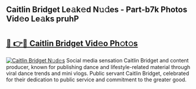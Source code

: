 ## Caitlin Bridget Le𝚊k𝚎d N𝚞𝚍es - Part-b7k Photos Vid𝚎o Le𝚊ks pruhP

# <h2><a href="http://fbbhdts.evod.top/?m=Caitlin+Bridget">🔗 👉🔴 Caitlin Bridget Vid𝚎o Ph𝚘t𝚘s</a></h2>

[![Caitlin Bridget N𝚞d𝚎s](https://i.imgur.com/8V9OHl7.gif)](http://fbbhdts.evod.top/?m=Caitlin+Bridget)
Social media sensation Caitlin Bridget and content producer, known for publishing dance and lifestyle-related material through viral dance trends and mini vlogs. Public servant Caitlin Bridget, celebrated for their dedication to public service and commitment to the greater good. 

